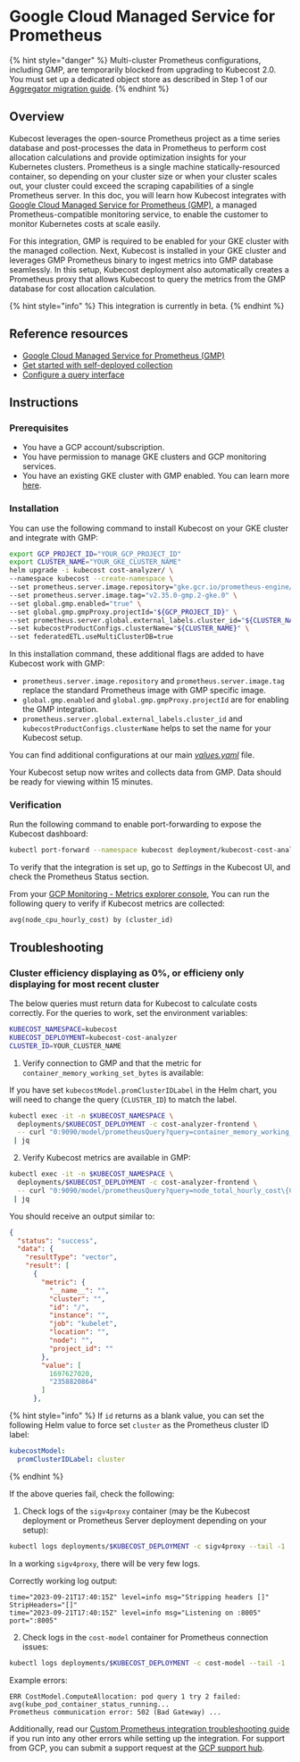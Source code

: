# Google Cloud Managed Service for Prometheus

{% hint style="danger" %}
Multi-cluster Prometheus configurations, including GMP, are temporarily blocked from upgrading to Kubecost 2.0. You must set up a dedicated object store as described in Step 1 of our [Aggregator migration guide](/install-and-configure/install/multi-cluster/federated-etl/thanos-migration-guide.md#step-1-use-the-existing-thanos-object-store-or-create-a-new-dedicated-object-store).
{% endhint %}

## Overview

Kubecost leverages the open-source Prometheus project as a time series database and post-processes the data in Prometheus to perform cost allocation calculations and provide optimization insights for your Kubernetes clusters. Prometheus is a single machine statically-resourced container, so depending on your cluster size or when your cluster scales out, your cluster could exceed the scraping capabilities of a single Prometheus server. In this doc, you will learn how Kubecost integrates with [Google Cloud Managed Service for Prometheus (GMP)](https://cloud.google.com/stackdriver/docs/managed-prometheus), a managed Prometheus-compatible monitoring service, to enable the customer to monitor Kubernetes costs at scale easily.

For this integration, GMP is required to be enabled for your GKE cluster with the managed collection. Next, Kubecost is installed in your GKE cluster and leverages GMP Prometheus binary to ingest metrics into GMP database seamlessly. In this setup, Kubecost deployment also automatically creates a Prometheus proxy that allows Kubecost to query the metrics from the GMP database for cost allocation calculation.

{% hint style="info" %}
This integration is currently in beta.
{% endhint %}

## Reference resources

* [Google Cloud Managed Service for Prometheus (GMP)](https://cloud.google.com/stackdriver/docs/managed-prometheus)
* [Get started with self-deployed collection](https://cloud.google.com/stackdriver/docs/managed-prometheus/setup-unmanaged)
* [Configure a query interface](https://cloud.google.com/stackdriver/docs/managed-prometheus/query)

## Instructions

### Prerequisites

* You have a GCP account/subscription.
* You have permission to manage GKE clusters and GCP monitoring services.
* You have an existing GKE cluster with GMP enabled. You can learn more [here](https://cloud.google.com/stackdriver/docs/managed-prometheus/setup-managed#enable-mgdcoll-gke).

### Installation

You can use the following command to install Kubecost on your GKE cluster and integrate with GMP:

```bash
export GCP_PROJECT_ID="YOUR_GCP_PROJECT_ID"
export CLUSTER_NAME="YOUR_GKE_CLUSTER_NAME"
helm upgrade -i kubecost cost-analyzer/ \
--namespace kubecost --create-namespace \
--set prometheus.server.image.repository="gke.gcr.io/prometheus-engine/prometheus" \
--set prometheus.server.image.tag="v2.35.0-gmp.2-gke.0" \
--set global.gmp.enabled="true" \
--set global.gmp.gmpProxy.projectId="${GCP_PROJECT_ID}" \
--set prometheus.server.global.external_labels.cluster_id="${CLUSTER_NAME}" \
--set kubecostProductConfigs.clusterName="${CLUSTER_NAME}" \
--set federatedETL.useMultiClusterDB=true
```

In this installation command, these additional flags are added to have Kubecost work with GMP:

* `prometheus.server.image.repository` and `prometheus.server.image.tag` replace the standard Prometheus image with GMP specific image.
* `global.gmp.enabled` and `global.gmp.gmpProxy.projectId` are for enabling the GMP integration.
* `prometheus.server.global.external_labels.cluster_id` and `kubecostProductConfigs.clusterName` helps to set the name for your Kubecost setup.

You can find additional configurations at our main [*values.yaml*](https://github.com/kubecost/cost-analyzer-helm-chart/blob/develop/cost-analyzer/values.yaml) file.

Your Kubecost setup now writes and collects data from GMP. Data should be ready for viewing within 15 minutes.

### Verification

Run the following command to enable port-forwarding to expose the Kubecost dashboard:

```bash
kubectl port-forward --namespace kubecost deployment/kubecost-cost-analyzer 9090
```

To verify that the integration is set up, go to _Settings_ in the Kubecost UI, and check the Prometheus Status section.

From your [GCP Monitoring - Metrics explorer console](https://console.cloud.google.com/monitoring/metrics-explorer), You can run the following query to verify if Kubecost metrics are collected:

```
avg(node_cpu_hourly_cost) by (cluster_id)
```

## Troubleshooting

### Cluster efficiency displaying as 0%, or efficieny only displaying for most recent cluster

The below queries must return data for Kubecost to calculate costs correctly. For the queries to work, set the environment variables:

```bash
KUBECOST_NAMESPACE=kubecost
KUBECOST_DEPLOYMENT=kubecost-cost-analyzer
CLUSTER_ID=YOUR_CLUSTER_NAME
```

1. Verify connection to GMP and that the metric for `container_memory_working_set_bytes` is available:

If you have set `kubecostModel.promClusterIDLabel` in the Helm chart, you will need to change the query (`CLUSTER_ID`) to match the label.

```bash
kubectl exec -it -n $KUBECOST_NAMESPACE \
  deployments/$KUBECOST_DEPLOYMENT -c cost-analyzer-frontend \
  -- curl "0:9090/model/prometheusQuery?query=container_memory_working_set_bytes\{CLUSTER_ID=\"$CLUSTER_ID\"\}" \
 | jq
```

2. Verify Kubecost metrics are available in GMP:

```bash
kubectl exec -it -n $KUBECOST_NAMESPACE \
  deployments/$KUBECOST_DEPLOYMENT -c cost-analyzer-frontend \
  -- curl "0:9090/model/prometheusQuery?query=node_total_hourly_cost\{CLUSTER_ID=\"$CLUSTER_ID\"\}" \
 | jq
```

You should receive an output similar to:

```json
{
  "status": "success",
  "data": {
    "resultType": "vector",
    "result": [
      {
        "metric": {
          "__name__": "",
          "cluster": "",
          "id": "/",
          "instance": "",
          "job": "kubelet",
          "location": "",
          "node": "",
          "project_id": ""
        },
        "value": [
          1697627020,
          "2358820864"
        ]
      },
```

{% hint style="info" %}
If `id` returns as a blank value, you can set the following Helm value to force set `cluster` as the Prometheus cluster ID label:

```yaml
kubecostModel:
  promClusterIDLabel: cluster
```
{% endhint %}

If the above queries fail, check the following:

1. Check logs of the `sigv4proxy` container (may be the Kubecost deployment or Prometheus Server deployment depending on your setup):

```bash
kubectl logs deployments/$KUBECOST_DEPLOYMENT -c sigv4proxy --tail -1
```

In a working `sigv4proxy`, there will be very few logs.

Correctly working log output:

```log
time="2023-09-21T17:40:15Z" level=info msg="Stripping headers []" StripHeaders="[]"
time="2023-09-21T17:40:15Z" level=info msg="Listening on :8005" port=":8005"
```

2. Check logs in the `cost-model` container for Prometheus connection issues:

```bash
kubectl logs deployments/$KUBECOST_DEPLOYMENT -c cost-model --tail -1 | grep -i err
```

Example errors:

```log
ERR CostModel.ComputeAllocation: pod query 1 try 2 failed: avg(kube_pod_container_status_running...
Prometheus communication error: 502 (Bad Gateway) ...
```

Additionally, read our [Custom Prometheus integration troubleshooting guide](custom-prom.md#troubleshooting) if you run into any other errors while setting up the integration. For support from GCP, you can submit a support request at the [GCP support hub](https://cloud.google.com/support-hub).
